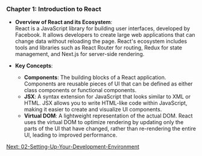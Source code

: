 ### Chapter 1: Introduction to React
- **Overview of React and its Ecosystem**:  
  React is a JavaScript library for building user interfaces, developed by Facebook. It allows developers to create large web applications that can change data without reloading the page. React's ecosystem includes tools and libraries such as React Router for routing, Redux for state management, and Next.js for server-side rendering.

- **Key Concepts**:  
  - **Components**: The building blocks of a React application. Components are reusable pieces of UI that can be defined as either class components or functional components.
  - **JSX**: A syntax extension for JavaScript that looks similar to XML or HTML. JSX allows you to write HTML-like code within JavaScript, making it easier to create and visualize UI components.
  - **Virtual DOM**: A lightweight representation of the actual DOM. React uses the virtual DOM to optimize rendering by updating only the parts of the UI that have changed, rather than re-rendering the entire UI, leading to improved performance.

[Next: 02-Setting-Up-Your-Development-Environment](02-Setting-Up-Your-Development-Environment.md)